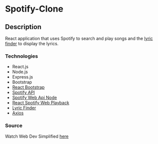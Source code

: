 # Spotify-Clone

## Description
React application that uses Spotify to search and play songs and the [lyric finder](https://www.npmjs.com/package/lyrics-finder) to display the lyrics.

### Technologies
* React.js
* Node.js
* Express.js
* Bootstrap
* [React Bootstrap](https://react-bootstrap.github.io/)
* [Spotify API](https://developer.spotify.com/)
* [Spotify Web Api Node](https://github.com/thelinmichael/spotify-web-api-node)
* [React Spotify Web Playback](https://www.npmjs.com/package/react-spotify-web-playback)
* [Lyric Finder](https://www.npmjs.com/package/lyrics-finder)
* [Axios](https://www.npmjs.com/package/axios)


### Source
Watch Web Dev Simplified [here](https://www.youtube.com/watch?v=Xcet6msf3eE&list=WL&index=1)

